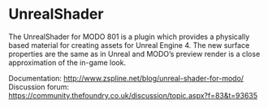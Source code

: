 # UnrealShader

The UnrealShader for MODO 801 is a plugin which provides a physically
based material for creating assets for Unreal Engine 4. The new
surface properties are the same as in Unreal and MODO’s preview
render is a close approximation of the in-game look.

Documentation: http://www.zspline.net/blog/unreal-shader-for-modo/
Discussion forum: https://community.thefoundry.co.uk/discussion/topic.aspx?f=83&t=93635
